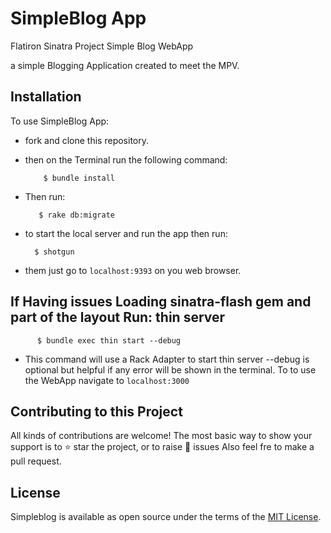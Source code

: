 # SimpleBlog App

Flatiron Sinatra Project Simple Blog WebApp
 
 a simple Blogging Application created to meet the MPV. 

## Installation

To use SimpleBlog App:

- fork and clone this repository.
- then on the Terminal run the following command:

          $ bundle install 

- Then run:

         $ rake db:migrate

-  to start the local server and run the app then run:
  
         $ shotgun

- them just go to `localhost:9393` on you web browser. 

## If Having issues Loading sinatra-flash gem and part of the layout Run: thin server

          $ bundle exec thin start --debug

- This command will use a Rack Adapter to start thin server --debug is optional but helpful if any error will be shown in the terminal. To to use the WebApp navigate to `localhost:3000`
 
 ## Contributing to this Project

 All kinds of contributions are welcome! The most basic way to show your support is to ⭐️ star the project, or to raise 🐞 issues Also feel fre to make a pull request.

 ## License

Simpleblog is available as open source under the terms of the [MIT License](https://opensource.org/licenses/MIT).